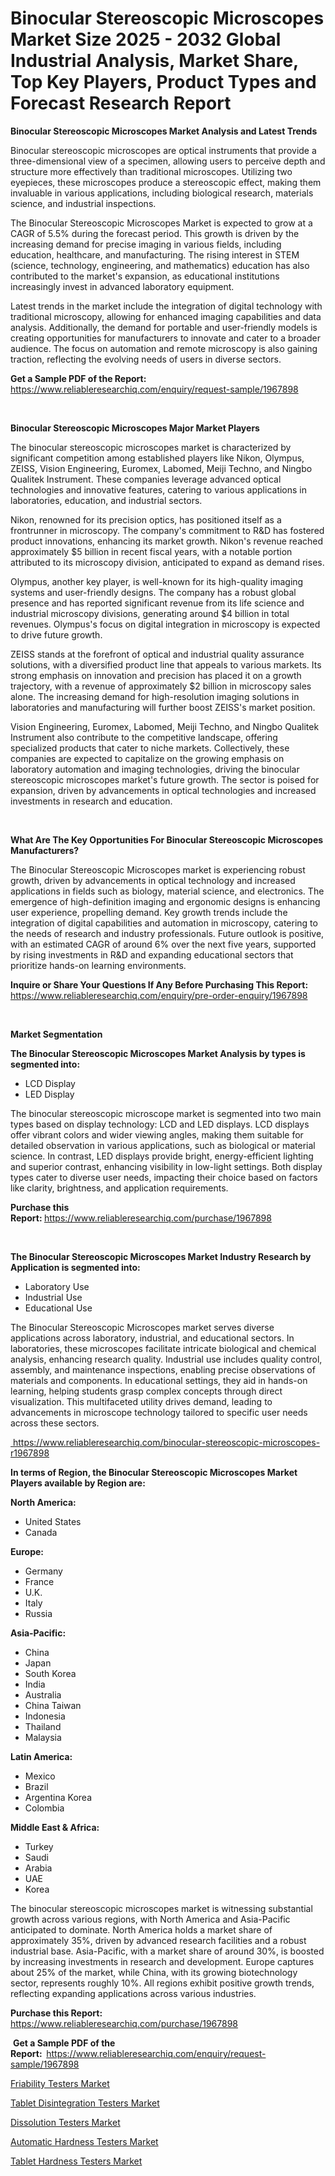 <p><h1>Binocular Stereoscopic Microscopes Market Size 2025 - 2032 Global Industrial Analysis, Market Share, Top Key Players, Product Types and Forecast Research Report</h1></p><p><strong>Binocular Stereoscopic Microscopes Market Analysis and Latest Trends</strong></p>
<p><p>Binocular stereoscopic microscopes are optical instruments that provide a three-dimensional view of a specimen, allowing users to perceive depth and structure more effectively than traditional microscopes. Utilizing two eyepieces, these microscopes produce a stereoscopic effect, making them invaluable in various applications, including biological research, materials science, and industrial inspections. </p><p>The Binocular Stereoscopic Microscopes Market is expected to grow at a CAGR of 5.5% during the forecast period. This growth is driven by the increasing demand for precise imaging in various fields, including education, healthcare, and manufacturing. The rising interest in STEM (science, technology, engineering, and mathematics) education has also contributed to the market's expansion, as educational institutions increasingly invest in advanced laboratory equipment. </p><p>Latest trends in the market include the integration of digital technology with traditional microscopy, allowing for enhanced imaging capabilities and data analysis. Additionally, the demand for portable and user-friendly models is creating opportunities for manufacturers to innovate and cater to a broader audience. The focus on automation and remote microscopy is also gaining traction, reflecting the evolving needs of users in diverse sectors.</p></p>
<p><strong>Get a Sample PDF of the Report:&nbsp;</strong> <a href="https://www.reliableresearchiq.com/enquiry/request-sample/1967898?utm_campaign=973&utm_medium=2&utm_source=Github&utm_content=ia&utm_term=20022025&utm_id=binocular-stereoscopic-microscopes">https://www.reliableresearchiq.com/enquiry/request-sample/1967898</a></p>
<p>&nbsp;</p>
<p><strong>Binocular Stereoscopic Microscopes Major Market Players</strong></p>
<p><p>The binocular stereoscopic microscopes market is characterized by significant competition among established players like Nikon, Olympus, ZEISS, Vision Engineering, Euromex, Labomed, Meiji Techno, and Ningbo Qualitek Instrument. These companies leverage advanced optical technologies and innovative features, catering to various applications in laboratories, education, and industrial sectors.</p><p>Nikon, renowned for its precision optics, has positioned itself as a frontrunner in microscopy. The company's commitment to R&D has fostered product innovations, enhancing its market growth. Nikon's revenue reached approximately $5 billion in recent fiscal years, with a notable portion attributed to its microscopy division, anticipated to expand as demand rises.</p><p>Olympus, another key player, is well-known for its high-quality imaging systems and user-friendly designs. The company has a robust global presence and has reported significant revenue from its life science and industrial microscopy divisions, generating around $4 billion in total revenues. Olympus's focus on digital integration in microscopy is expected to drive future growth.</p><p>ZEISS stands at the forefront of optical and industrial quality assurance solutions, with a diversified product line that appeals to various markets. Its strong emphasis on innovation and precision has placed it on a growth trajectory, with a revenue of approximately $2 billion in microscopy sales alone. The increasing demand for high-resolution imaging solutions in laboratories and manufacturing will further boost ZEISS's market position.</p><p>Vision Engineering, Euromex, Labomed, Meiji Techno, and Ningbo Qualitek Instrument also contribute to the competitive landscape, offering specialized products that cater to niche markets. Collectively, these companies are expected to capitalize on the growing emphasis on laboratory automation and imaging technologies, driving the binocular stereoscopic microscopes market's future growth. The sector is poised for expansion, driven by advancements in optical technologies and increased investments in research and education.</p></p>
<p>&nbsp;</p>
<p><strong>What Are The Key Opportunities For Binocular Stereoscopic Microscopes Manufacturers?</strong></p>
<p><p>The Binocular Stereoscopic Microscopes market is experiencing robust growth, driven by advancements in optical technology and increased applications in fields such as biology, material science, and electronics. The emergence of high-definition imaging and ergonomic designs is enhancing user experience, propelling demand. Key growth trends include the integration of digital capabilities and automation in microscopy, catering to the needs of research and industry professionals. Future outlook is positive, with an estimated CAGR of around 6% over the next five years, supported by rising investments in R&D and expanding educational sectors that prioritize hands-on learning environments.</p></p>
<p><strong>Inquire or Share Your Questions If Any Before Purchasing This Report:</strong> <a href="https://www.reliableresearchiq.com/enquiry/pre-order-enquiry/1967898?utm_campaign=973&utm_medium=2&utm_source=Github&utm_content=ia&utm_term=20022025&utm_id=binocular-stereoscopic-microscopes">https://www.reliableresearchiq.com/enquiry/pre-order-enquiry/1967898</a></p>
<p>&nbsp;</p>
<p><strong>Market Segmentation</strong></p>
<p><strong>The Binocular Stereoscopic Microscopes Market Analysis by types is segmented into:</strong></p>
<p><ul><li>LCD Display</li><li>LED Display</li></ul></p>
<p><p>The binocular stereoscopic microscope market is segmented into two main types based on display technology: LCD and LED displays. LCD displays offer vibrant colors and wider viewing angles, making them suitable for detailed observation in various applications, such as biological or material science. In contrast, LED displays provide bright, energy-efficient lighting and superior contrast, enhancing visibility in low-light settings. Both display types cater to diverse user needs, impacting their choice based on factors like clarity, brightness, and application requirements.</p></p>
<p><strong>Purchase this Report:&nbsp;</strong><a href="https://www.reliableresearchiq.com/purchase/1967898?utm_campaign=973&utm_medium=2&utm_source=Github&utm_content=ia&utm_term=20022025&utm_id=binocular-stereoscopic-microscopes">https://www.reliableresearchiq.com/purchase/1967898</a></p>
<p>&nbsp;</p>
<p><strong>The Binocular Stereoscopic Microscopes Market Industry Research by Application is segmented into:</strong></p>
<p><ul><li>Laboratory Use</li><li>Industrial Use</li><li>Educational Use</li></ul></p>
<p><p>The Binocular Stereoscopic Microscopes market serves diverse applications across laboratory, industrial, and educational sectors. In laboratories, these microscopes facilitate intricate biological and chemical analysis, enhancing research quality. Industrial use includes quality control, assembly, and maintenance inspections, enabling precise observations of materials and components. In educational settings, they aid in hands-on learning, helping students grasp complex concepts through direct visualization. This multifaceted utility drives demand, leading to advancements in microscope technology tailored to specific user needs across these sectors.</p></p>
<p><a href="https://www.reliableresearchiq.com/binocular-stereoscopic-microscopes-r1967898?utm_campaign=973&utm_medium=2&utm_source=Github&utm_content=ia&utm_term=20022025&utm_id=binocular-stereoscopic-microscopes">&nbsp;https://www.reliableresearchiq.com/binocular-stereoscopic-microscopes-r1967898</a></p>
<p><strong>In terms of Region, the Binocular Stereoscopic Microscopes Market Players available by Region are:</strong></p>
<p>
    <p> <strong> North America: </strong>
        <ul>
            <li>United States</li>
            <li>Canada</li>
        </ul>
        </p> 
    <p> <strong> Europe: </strong>
        <ul>
            <li>Germany</li>
            <li>France</li>
            <li>U.K.</li>
            <li>Italy</li>
            <li>Russia</li>
        </ul>
        </p> 
    <p> <strong> Asia-Pacific: </strong>
        <ul>
            <li>China</li>
            <li>Japan</li>
            <li>South Korea</li>
            <li>India</li>
            <li>Australia</li>
            <li>China Taiwan</li>
            <li>Indonesia</li>
            <li>Thailand</li>
            <li>Malaysia</li>
        </ul>
        </p> 
    <p> <strong> Latin America: </strong>
        <ul>
            <li>Mexico</li>
            <li>Brazil</li>
            <li>Argentina Korea</li>
            <li>Colombia</li>
        </ul>
        </p> 
    <p> <strong> Middle East & Africa: </strong>
        <ul>
            <li>Turkey</li>
            <li>Saudi</li>
            <li>Arabia</li>
            <li>UAE</li>
            <li>Korea</li>
        </ul>
    </p>
    </p>
<p><p>The binocular stereoscopic microscopes market is witnessing substantial growth across various regions, with North America and Asia-Pacific anticipated to dominate. North America holds a market share of approximately 35%, driven by advanced research facilities and a robust industrial base. Asia-Pacific, with a market share of around 30%, is boosted by increasing investments in research and development. Europe captures about 25% of the market, while China, with its growing biotechnology sector, represents roughly 10%. All regions exhibit positive growth trends, reflecting expanding applications across various industries.</p></p>
<p><strong>Purchase this Report: </strong><a href="https://www.reliableresearchiq.com/purchase/1967898?utm_campaign=973&utm_medium=2&utm_source=Github&utm_content=ia&utm_term=20022025&utm_id=binocular-stereoscopic-microscopes">https://www.reliableresearchiq.com/purchase/1967898</a></p>
<p>&nbsp;<strong>Get a Sample PDF of the Report:&nbsp;&nbsp;</strong><a href="https://www.reliableresearchiq.com/enquiry/request-sample/1967898?utm_campaign=973&utm_medium=2&utm_source=Github&utm_content=ia&utm_term=20022025&utm_id=binocular-stereoscopic-microscopes">https://www.reliableresearchiq.com/enquiry/request-sample/1967898</a></p>
<p><strong></strong></p>
<p><p><a href="https://github.com/sawrovpipolo/Market-Research-Report-List-1/blob/main/friability-testers-market.md?utm_campaign=973&utm_medium=2&utm_source=Github&utm_content=ia&utm_term=20022025&utm_id=binocular-stereoscopic-microscopes">Friability Testers Market</a></p><p><a href="https://github.com/elvutedipela/Market-Research-Report-List-1/blob/main/tablet-disintegration-testers-market.md?utm_campaign=973&utm_medium=2&utm_source=Github&utm_content=ia&utm_term=20022025&utm_id=binocular-stereoscopic-microscopes">Tablet Disintegration Testers Market</a></p><p><a href="https://github.com/nkbaroga/Market-Research-Report-List-1/blob/main/dissolution-testers-market.md?utm_campaign=973&utm_medium=2&utm_source=Github&utm_content=ia&utm_term=20022025&utm_id=binocular-stereoscopic-microscopes">Dissolution Testers Market</a></p><p><a href="https://github.com/ritooesiaba/Market-Research-Report-List-1/blob/main/automatic-hardness-testers-market.md?utm_campaign=973&utm_medium=2&utm_source=Github&utm_content=ia&utm_term=20022025&utm_id=binocular-stereoscopic-microscopes">Automatic Hardness Testers Market</a></p><p><a href="https://github.com/sponsumelo/Market-Research-Report-List-1/blob/main/tablet-hardness-testers-market.md?utm_campaign=973&utm_medium=2&utm_source=Github&utm_content=ia&utm_term=20022025&utm_id=binocular-stereoscopic-microscopes">Tablet Hardness Testers Market</a></p></p>